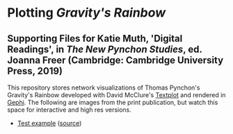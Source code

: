 # Plotting *Gravity's Rainbow*
## Supporting Files for Katie Muth, 'Digital Readings', in *The New Pynchon Studies*, ed. Joanna Freer (Cambridge: Cambridge University Press, 2019)

This repository stores network visualizations of Thomas Pynchon's Gravity's Rainbow developed with David McClure's <a href = "https://github.com/davidmcclure/textplot">Textplot</a> and rendered in <a href = "https://gephi.org/">Gephi</a>. The following are images from the print publication, but watch this space for interactive and high res versions. 

* [Test example](https://github.com/krmuth/plot-gr/blob/3d-vis/visualisations/gravitys-rainbow/) ([source](https://github.com/krmuth/plot-gr/blob/3d-vis/visualisations/index.html)) 
